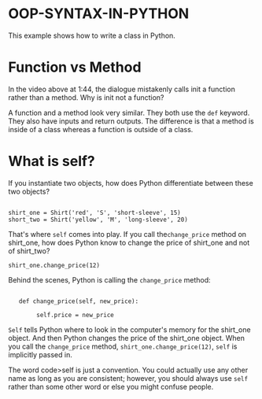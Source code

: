 # OOP-SYNTAX-IN-PYTHON

This example shows how to write a class in Python.

# Function vs Method
In the video above at 1:44, the dialogue mistakenly calls init a function rather than a method. Why is init not a function?

A function and a method look very similar. They both use the <code>def</code> keyword. They also have inputs and return outputs. The difference is that a method is inside of a class whereas a function is outside of a class.

# What is self?
If you instantiate two objects, how does Python differentiate between these two objects?

<pre><code>
shirt_one = Shirt('red', 'S', 'short-sleeve', 15)
short_two = Shirt('yellow', 'M', 'long-sleeve', 20)
</code></pre>

That's where <code>self</code> comes into play. If you call the<code>change_price</code> method on shirt_one, how does Python know to change the price of shirt_one and not of 
shirt_two?

<code>shirt_one.change_price(12)</code>

Behind the scenes, Python is calling the <code>change_price</code> method:

<pre><code>
   def change_price(self, new_price):

        self.price = new_price
</code></pre>

<code>Self</code> tells Python where to look in the computer's memory for the shirt_one object. And then Python changes the price of the shirt_one object. When you call the 
<code>change_price</code> method, <code>shirt_one.change_price(12)</code>, <code>self</code> is implicitly passed in.

The word code>self</code> is just a convention. You could actually use any other name as long as you are consistent; however, you should always use <code>self</code> rather than 
some other word or else you might confuse people.
